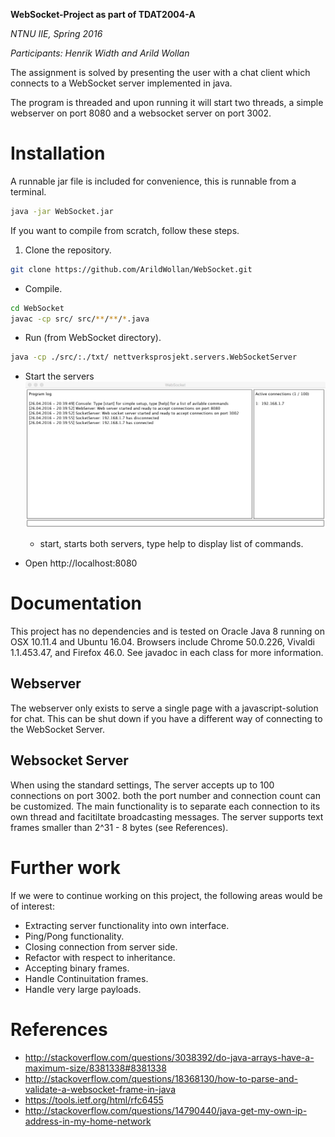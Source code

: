 **WebSocket-Project as part of  TDAT2004-A**

*NTNU IIE, Spring 2016*

*Participants: Henrik Width and Arild Wollan*

The assignment is solved by presenting the user with a chat client which connects to a WebSocket server implemented in java.

The program is threaded and upon running it will start two threads, a simple webserver on port 8080 and a websocket server on port 3002.

# Installation

A runnable jar file is included for convenience, this is runnable from a terminal. 
```sh
java -jar WebSocket.jar
```

If you want to compile from scratch, follow these steps.

1. Clone the repository.
```sh
git clone https://github.com/ArildWollan/WebSocket.git
```

- Compile.
```sh
cd WebSocket
javac -cp src/ src/**/**/*.java
```

- Run (from WebSocket directory).
```sh
java -cp ./src/:./txt/ nettverksprosjekt.servers.WebSocketServer
```

- Start the servers
![Console started](https://raw.githubusercontent.com/ArildWollan/WebSocket/master/doc/console.png?token=AEeDt0uSeiStyOk9pkAhqIwkwpayFh50ks5XKJGVwA%3D%3D)

  - start, starts both servers, type help to display list of commands.

- Open http://localhost:8080

# Documentation

This project has no dependencies and is tested on Oracle Java 8 running on OSX 10.11.4 and Ubuntu 16.04. Browsers include Chrome 50.0.226, Vivaldi 1.1.453.47, and Firefox 46.0. See javadoc in each class for more information.

## Webserver
The webserver only exists to serve a single page with a javascript-solution for chat. This can be shut down if you have a different way of connecting to the WebSocket Server.

## Websocket Server
When using the standard settings, The server accepts up to 100 connections on port 3002. both the port number and connection count can be customized. The main functionality is to separate each connection to its own thread and facitiltate broadcasting messages. The server supports text frames smaller than 2^31 - 8 bytes (see References).

# Further work
If we were to continue working on this project, the following areas would be of interest:

- Extracting server functionality into own interface.
- Ping/Pong functionality.
- Closing connection from server side.
- Refactor with respect to inheritance.
- Accepting binary frames.
- Handle Continuitation frames.
- Handle very large payloads.

# References

- http://stackoverflow.com/questions/3038392/do-java-arrays-have-a-maximum-size/8381338#8381338
- http://stackoverflow.com/questions/18368130/how-to-parse-and-validate-a-websocket-frame-in-java
- https://tools.ietf.org/html/rfc6455
- http://stackoverflow.com/questions/14790440/java-get-my-own-ip-address-in-my-home-network
